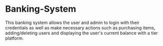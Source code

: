 # Banking-System
This banking system allows the user and admin to login with their credentials as well as make necessary actions such as purchasing items, adding/deleting users and displaying the user's current balance with a tier platform.
